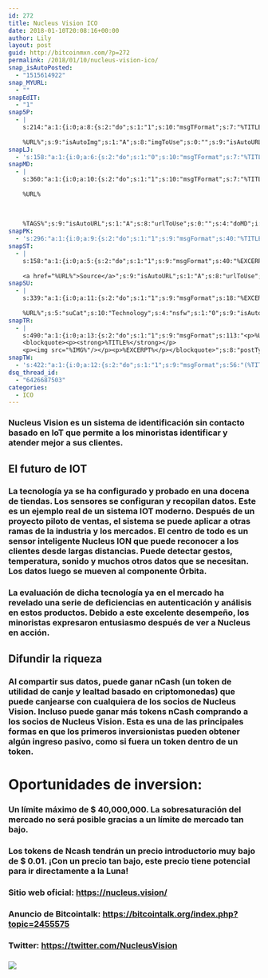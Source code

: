 ```yaml
---
id: 272
title: Nucleus Vision ICO
date: 2018-01-10T20:08:16+00:00
author: Lily
layout: post
guid: http://bitcoinmxn.com/?p=272
permalink: /2018/01/10/nucleus-vision-ico/
snap_isAutoPosted:
  - "1515614922"
snap_MYURL:
  - ""
snapEdIT:
  - "1"
snap5P:
  - |
    s:214:"a:1:{i:0;a:8:{s:2:"do";s:1:"1";s:10:"msgTFormat";s:7:"%TITLE%";s:9:"msgFormat";s:18:"%EXCERPT%
    
    %URL%";s:9:"isAutoImg";s:1:"A";s:8:"imgToUse";s:0:"";s:9:"isAutoURL";s:1:"A";s:8:"urlToUse";s:0:"";s:4:"do5P";i:0;}}";
snapLJ:
  - 's:158:"a:1:{i:0;a:6:{s:2:"do";s:1:"0";s:10:"msgTFormat";s:7:"%TITLE%";s:9:"msgFormat";s:9:"%EXCERPT%";s:9:"isAutoURL";s:1:"A";s:8:"urlToUse";s:0:"";s:4:"doLJ";i:0;}}";'
snapMD:
  - |
    s:360:"a:1:{i:0;a:10:{s:2:"do";s:1:"1";s:10:"msgTFormat";s:7:"%TITLE%";s:9:"msgFormat";s:32:"%EXCERPT%
    
    %URL%
    
    
    
    %TAGS%";s:9:"isAutoURL";s:1:"A";s:8:"urlToUse";s:0:"";s:4:"doMD";i:0;s:8:"isPosted";s:1:"1";s:4:"pgID";s:12:"f4e7f034163f";s:7:"postURL";s:62:"https://medium.com/@BitcoinMXN/nucleus-vision-ico-f4e7f034163f";s:5:"pDate";s:19:"2018-01-10 20:08:18";}}";
snapPK:
  - 's:296:"a:1:{i:0;a:9:{s:2:"do";s:1:"1";s:9:"msgFormat";s:40:"%TITLE% - %URL% #bitcoin #mexico #crypto";s:9:"isAutoURL";s:1:"A";s:8:"urlToUse";s:0:"";s:4:"doPK";i:0;s:8:"isPosted";s:1:"1";s:4:"pgID";i:1365971955;s:7:"postURL";s:30:"https://www.plurk.com/p/ml9ipf";s:5:"pDate";s:19:"2018-01-10 20:08:22";}}";'
snapST:
  - |
    s:158:"a:1:{i:0;a:5:{s:2:"do";s:1:"1";s:9:"msgFormat";s:40:"%EXCERPT%
    
    <a href="%URL%">Source</a>";s:9:"isAutoURL";s:1:"A";s:8:"urlToUse";s:0:"";s:4:"doST";i:0;}}";
snapSU:
  - |
    s:339:"a:1:{i:0;a:11:{s:2:"do";s:1:"1";s:9:"msgFormat";s:18:"%EXCERPT%
    
    %URL%";s:5:"suCat";s:10:"Technology";s:4:"nsfw";s:1:"0";s:9:"isAutoURL";s:1:"A";s:8:"urlToUse";s:0:"";s:4:"doSU";i:0;s:8:"isPosted";s:1:"1";s:4:"pgID";s:6:"20Yibo";s:7:"postURL";s:45:"http://www.stumbleupon.com/su/20Yibo/comments";s:5:"pDate";s:19:"2018-01-10 20:08:40";}}";
snapTR:
  - |
    s:490:"a:1:{i:0;a:13:{s:2:"do";s:1:"1";s:9:"msgFormat";s:113:"<p>%URL%</p>
    <blockquote><p><strong>%TITLE%</strong></p>
    <p><img src="%IMG%"/></p><p>%EXCERPT%</p></blockquote>";s:8:"postType";s:1:"T";s:10:"msgTFormat";s:7:"%TITLE%";s:9:"isAutoImg";s:1:"A";s:8:"imgToUse";s:0:"";s:9:"isAutoURL";s:1:"A";s:8:"urlToUse";s:0:"";s:4:"doTR";i:0;s:8:"isPosted";s:1:"1";s:4:"pgID";i:169551409618;s:7:"postURL";s:46:"http://bitcoinmxn.tumblr.com/post/169551409618";s:5:"pDate";s:19:"2018-01-10 20:08:42";}}";
snapTW:
  - 's:422:"a:1:{i:0;a:12:{s:2:"do";s:1:"1";s:9:"msgFormat";s:56:"(%TITLE%) - %URL% #bitcoinmxn #espanolbitcoin #bitcoinla";s:8:"attchImg";s:1:"1";s:9:"isAutoImg";s:1:"A";s:8:"imgToUse";s:0:"";s:9:"isAutoURL";s:1:"A";s:8:"urlToUse";s:0:"";s:4:"doTW";i:0;s:8:"isPosted";s:1:"1";s:4:"pgID";s:18:"951184050810572802";s:7:"postURL";s:57:"https://twitter.com/mxn_bitcoin/status/951184050810572802";s:5:"pDate";s:19:"2018-01-10 20:08:43";}}";'
dsq_thread_id:
  - "6426687503"
categories:
  - ICO
---
```

### Nucleus Vision es un sistema de identificación sin contacto basado en IoT que permite a los minoristas identificar y atender mejor a sus clientes.

<div>
</div>

<div>
</div>

<div>
</div>

## El futuro de IOT

### 

### La tecnología ya se ha configurado y probado en una docena de tiendas. Los sensores se configuran y recopilan datos. Este es un ejemplo real de un sistema IOT moderno. Después de un proyecto piloto de ventas, el sistema se puede aplicar a otras ramas de la industria y los mercados. El centro de todo es un sensor inteligente Nucleus ION que puede reconocer a los clientes desde largas distancias. Puede detectar gestos, temperatura, sonido y muchos otros datos que se necesitan. Los datos luego se mueven al componente Órbita.

### 

### La evaluación de dicha tecnología ya en el mercado ha revelado una serie de deficiencias en autenticación y análisis en estos productos. Debido a este excelente desempeño, los minoristas expresaron entusiasmo después de ver a Nucleus en acción.

<div>
</div>

<div>
</div>

<div>
</div>

## Difundir la riqueza

<div>
</div>

### 

### Al compartir sus datos, puede ganar nCash (un token de utilidad de canje y lealtad basado en criptomonedas) que puede canjearse con cualquiera de los socios de Nucleus Vision. Incluso puede ganar más tokens nCash comprando a los socios de Nucleus Vision. Esta es una de las principales formas en que los primeros inversionistas pueden obtener algún ingreso pasivo, como si fuera un token dentro de un token.

### 

<div>
</div>

<div>
</div>

<div>
</div>

<div>
</div>

<div>
</div>

<div>
</div>

# Oportunidades de inversion:

### 

### Un límite máximo de $ 40,000,000. La sobresaturación del mercado no será posible gracias a un límite de mercado tan bajo.

### 

### Los tokens de Ncash tendrán un precio introductorio muy bajo de $ 0.01. ¡Con un precio tan bajo, este precio tiene potencial para ir directamente a la Luna!

<div>
</div>

<div>
</div>

<div>
</div>

<div>
</div>

<div>
  <h3>
    Sitio web oficial: <a href="https://nucleus.vision/" target="_blank" rel="noopener" data-saferedirecturl="https://www.google.com/url?hl=en&q=https://nucleus.vision/&source=gmail&ust=1515666614502000&usg=AFQjCNFJetwuSZoYTL9OAkK-Y7uJfL10gQ">https://nucleus.vision/</a>
  </h3>
  
  <h3>
  </h3>
  
  <h3>
    Anuncio de Bitcointalk: <a href="https://bitcointalk.org/index.php?topic=2455575" target="_blank" rel="noopener" data-saferedirecturl="https://www.google.com/url?hl=en&q=https://bitcointalk.org/index.php?topic%3D2455575&source=gmail&ust=1515666614502000&usg=AFQjCNHp2Tmazxu1Njp0kaLuG4hZ1e3qCA">https://bitcointalk.org/index.<wbr />php?topic=2455575</a>
  </h3>
  
  <h3>
  </h3>
  
  <h3>
    Twitter: <a href="https://twitter.com/NucleusVision" target="_blank" rel="noopener" data-saferedirecturl="https://www.google.com/url?hl=en&q=https://twitter.com/NucleusVision&source=gmail&ust=1515666614502000&usg=AFQjCNEmfaCkx4DdBOWIRijRegWpHZZiYw">https://twitter.com/<wbr />NucleusVision</a>
  </h3>
  
  <div class="yj6qo ajU">
    <h3 id=":13j" class="ajR" tabindex="0" role="button" data-tooltip="Show trimmed content" aria-label="Show trimmed content">
      <img class="ajT" src="https://ssl.gstatic.com/ui/v1/icons/mail/images/cleardot.gif" />
    </h3>
  </div>
</div>